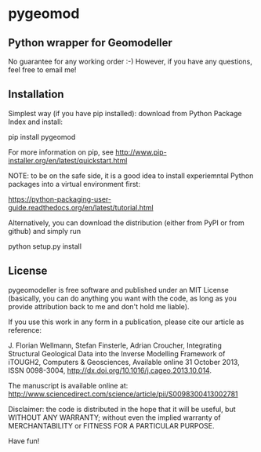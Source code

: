 pygeomod
=============

Python wrapper for Geomodeller
------------------------------

No guarantee for any working order :-) However, if you have any questions, feel free to email me!

Installation 
------------

Simplest way (if you have pip installed): download from Python Package Index and install:

pip install pygeomod

For more information on pip, see http://www.pip-installer.org/en/latest/quickstart.html

NOTE: to be on the safe side, it is a good idea to install experiemntal Python packages into a virtual environment first:

https://python-packaging-user-guide.readthedocs.org/en/latest/tutorial.html

Alternatively, you can download the distribution (either from PyPI or from github) and simply run

python setup.py install


License
-------

pygeomodeller is free software and published under an MIT License (basically, you can do anything you want with the code, as long as you provide attribution back to me and don't hold me liable).

If you use this work in any form in a publication, please cite our article as reference:

J. Florian Wellmann, Stefan Finsterle, Adrian Croucher, Integrating Structural Geological Data into the Inverse Modelling Framework of iTOUGH2, Computers & Geosciences, Available online 31 October 2013, ISSN 0098-3004, http://dx.doi.org/10.1016/j.cageo.2013.10.014.

The manuscript is available online at: http://www.sciencedirect.com/science/article/pii/S0098300413002781


Disclaimer: the code is distributed in the hope that it will be useful, but WITHOUT ANY WARRANTY; without even the implied warranty of MERCHANTABILITY or FITNESS FOR A PARTICULAR PURPOSE.

Have fun!



